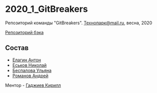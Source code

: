 # 2020_1_GitBreakers
Репозиторий команды "GitBreakers". Технопарк@mail.ru, весна, 2020

[Репозиторий бэка](https://github.com/go-park-mail-ru/2020_1_GitBreakers/)

## Состав
- [Елагин Антон](https://github.com/AntonElagin)
- [Еськов Николай](https://github.com/nickeskov)
- [Беспалова Ульяна](https://github.com/UlianaBespalova)
- [Романов Андрей](https://github.com/Deiklov)

Ментор - [Гаджиев Кирилл](https://github.com/kirBMSTU)
